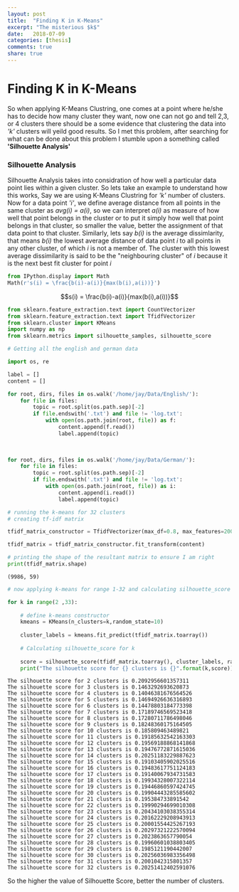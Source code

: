 ```yaml
---
layout: post
title:  "Finding K in K-Means"
excerpt: "The misterious $k$"
date:   2018-07-09
categories: [thesis]
comments: true
share: true
---
```

# Finding K in K-Means

So when applying K-Means Clustring, one comes at a point where he/she has to decide how many cluster they want, now one can not go and tell 2,3, or 4 clusters there should be a some evidence that clustering the data into *'k'* clusters will yeild good results. So I met this problem, after searching for what can be done about this problem I stumble upon a something called **'Silhouette Analysis'**

### Silhouette Analysis

Silhouette Analysis takes into considration of how well a particular data point lies within a given cluster. So lets take an example to understand how this works, Say we are using K-Means Clustring for *'k'* number of clusters. Now for a data point *'i'*, we define average distance from all points in the same cluster as *avg(i) = a(i)*, so we can interpret *a(i)* as measure of how well that point belongs in the cluster or to put it simply how well that point belongs in that cluster, so smaller the value, better the assignment of that data point to that cluster. Similarly, lets say *b(i)* is the average dissimlarity, that means *b(i)* the lowest average distance of data point *i*  to all points in any other cluster, of which *i* is not a member of. The cluster with this lowest average dissimilarity is said to be the "neighbouring cluster" of *i* because it is the next best fit cluster for point *i*


```python
from IPython.display import Math
Math(r's(i) = \frac{b(i)-a(i)}{max(b(i),a(i))}')
```




$$s(i) = \frac{b(i)-a(i)}{max(b(i),a(i))}$$




```python
from sklearn.feature_extraction.text import CountVectorizer
from sklearn.feature_extraction.text import TfidfVectorizer
from sklearn.cluster import KMeans
import numpy as np
from sklearn.metrics import silhouette_samples, silhouette_score
```


```python
# Getting all the english and german data

import os, re

label = []
content = []

for root, dirs, files in os.walk('/home/jay/Data/English/'):
    for file in files:
        topic = root.split(os.path.sep)[-2]
        if file.endswith('.txt') and file != 'log.txt':
            with open(os.path.join(root, file)) as f:
                content.append(f.read())
                label.append(topic)
                

        
for root, dirs, files in os.walk('/home/jay/Data/German/'):
    for file in files:
        topic = root.split(os.path.sep)[-2]
        if file.endswith('.txt') and file != 'log.txt':
            with open(os.path.join(root, file)) as i:
                content.append(i.read())
                label.append(topic)


```


```python
# running the k-means for 32 clusters
# creating tf-idf matrix

tfidf_matrix_constructor = TfidfVectorizer(max_df=0.8, max_features=200000, min_df=0.2, ngram_range=(1,3))

tfidf_matrix = tfidf_matrix_constructor.fit_transform(content)

# printing the shape of the resultant matrix to ensure I am right
print(tfidf_matrix.shape)
```

    (9986, 59)



```python
# now applying k-means for range 1-32 and calculating silhouette_score for each cluster

for k in range(2 ,33):
    
    # define k-means constructor
    kmeans = KMeans(n_clusters=k,random_state=10)
    
    cluster_labels = kmeans.fit_predict(tfidf_matrix.toarray())
    
    # Calculating silhouette_score for k
    
    score = silhouette_score(tfidf_matrix.toarray(), cluster_labels, random_state=10)
    print("The silhouette score for {} clusters is {}".format(k,score))
```

    The silhouette score for 2 clusters is 0.2092956601357311
    The silhouette score for 3 clusters is 0.1463292693620873
    The silhouette score for 4 clusters is 0.14046381676564526
    The silhouette score for 5 clusters is 0.14694926636316893
    The silhouette score for 6 clusters is 0.14478803184773398
    The silhouette score for 7 clusters is 0.17189746569523418
    The silhouette score for 8 clusters is 0.17280711786498046
    The silhouette score for 9 clusters is 0.18248360175164505
    The silhouette score for 10 clusters is 0.185809463489821
    The silhouette score for 11 clusters is 0.19185632542163303
    The silhouette score for 12 clusters is 0.19569188868141868
    The silhouette score for 13 clusters is 0.19476772871615036
    The silhouette score for 14 clusters is 0.20251183229887623
    The silhouette score for 15 clusters is 0.19103405902025516
    The silhouette score for 16 clusters is 0.19483617751124183
    The silhouette score for 17 clusters is 0.19140067934731583
    The silhouette score for 18 clusters is 0.19934328007322114
    The silhouette score for 19 clusters is 0.19446860597424745
    The silhouette score for 20 clusters is 0.19904443285585602
    The silhouette score for 21 clusters is 0.195384733891542
    The silhouette score for 22 clusters is 0.19990294699010308
    The silhouette score for 23 clusters is 0.20434103038355314
    The silhouette score for 24 clusters is 0.20162229208943913
    The silhouette score for 25 clusters is 0.20001554425267193
    The silhouette score for 26 clusters is 0.20297321222570094
    The silhouette score for 27 clusters is 0.2023863657790054
    The silhouette score for 28 clusters is 0.19960601038803405
    The silhouette score for 29 clusters is 0.1985121190442007
    The silhouette score for 30 clusters is 0.20256036983356498
    The silhouette score for 31 clusters is 0.2001042315801357
    The silhouette score for 32 clusters is 0.20251412402591076


So the higher the value of Silhouette Score, better the number of clusters.
